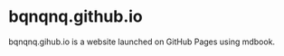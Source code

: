 # bqnqnq.github.io

bqnqnq.gihub.io is a website launched on GitHub Pages using mdbook.

<!-- Click [here]() to access. -->
